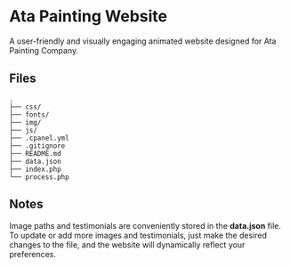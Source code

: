 # Ata Painting Website
A user-friendly and visually engaging animated website designed for Ata Painting Company.


## Files
```
. 
├── css/
├── fonts/ 
├── img/ 
├── js/ 
├── .cpanel.yml 
├── .gitignore 
├── README.md 
├── data.json 
├── index.php 
└── process.php
```



## Notes
Image paths and testimonials are conveniently stored in the **data.json** file. To update or add more images and testimonials, just make the desired changes to the file, and the website will dynamically reflect your preferences.
